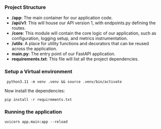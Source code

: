 
### Project Structure

* **/app**: The main container for our application code.
* **/api/v1**: This will house our API version 1, with endpoints.py defining the routes.
* **/core**: This module will contain the core logic of our application, such as configuration, logging setup, and metrics instrumentation.
* **/utils**: A place for utility functions and decorators that can be reused across the application.
* **main.py**: The entry point of our FastAPI application.
* **requirements.txt**: This file will list all the project dependencies.


### Setup a Virtual environment

```commandline
 python3.11 -m venv .venv && source .venv/bin/activate  
```

Now install the dependencies:
```commandline
pip install -r requirements.txt
```

### Running the application

```commandline
uvicorn app.main:app --reload
```